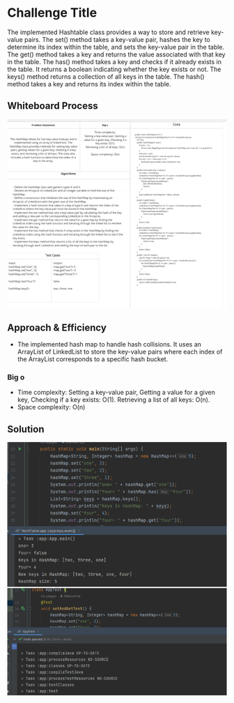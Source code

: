 # Challenge Title
<!-- Description of the challenge -->
The implemented Hashtable class provides a way to store and retrieve key-value pairs.
The set() method takes a key-value pair, hashes the key to determine its index within the table, and sets the key-value pair in the table.
The get() method takes a key and returns the value associated with that key in the table.
The has() method takes a key and checks if it already exists in the table. It returns a boolean indicating whether the key exists or not.
The keys() method returns a collection of all keys in the table.
The hash() method takes a key and returns its index within the table.
## Whiteboard Process
<!-- Embedded whiteboard image -->
![](cc30.PNG)
## Approach & Efficiency
<!-- What approach did you take? Why? What is the Big O space/time for this approach? -->
- The implemented hash map to handle hash collisions. It uses an ArrayList of LinkedList to store the key-value pairs where each index of the ArrayList corresponds to a specific hash bucket.
### Big o
* Time complexity:
Setting a key-value pair, Getting a value for a given key, Checking if a key exists: O(1).
Retrieving a list of all keys: O(n).
* Space complexity: O(n)
## Solution
<!-- Show how to run your code, and examples of it in action -->
![](cc30a.PNG)
![](cc30b.PNG)